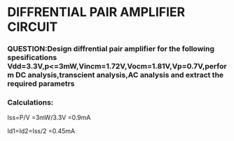 # DIFFRENTIAL PAIR AMPLIFIER CIRCUIT
### QUESTION:Design diffrential pair amplifier for the following spesifications Vdd=3.3V,p<=3mW,Vincm=1.72V,Vocm=1.81V,Vp=0.7V,perform DC analysis,transcient analysis,AC analysis and extract the required parametrs
### Calculations:
  Iss=P/V
    =3mW/3.3V
    =0.9mA

  Id1=Id2=Iss/2
     =0.45mA
  
